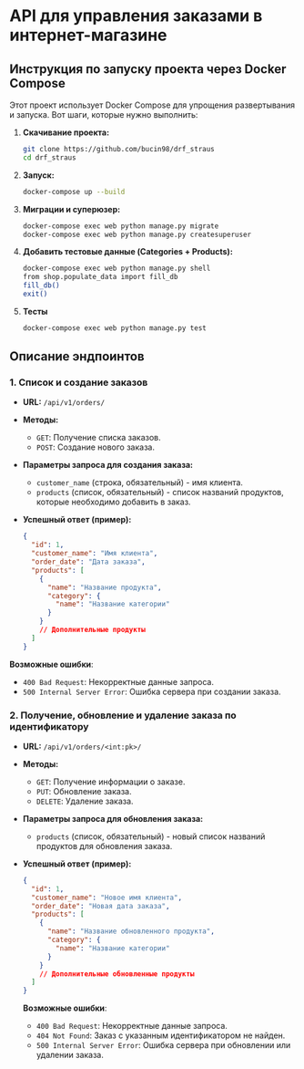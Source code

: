 # API для управления заказами в интернет-магазине

## Инструкция по запуску проекта через Docker Compose

Этот проект использует Docker Compose для упрощения развертывания и запуска. Вот шаги, которые нужно выполнить:

1. **Скачивание проекта:**
   ```bash
   git clone https://github.com/bucin98/drf_straus
   cd drf_straus
   ```

2. **Запуск:**
   ```bash
   docker-compose up --build
   ```

3. **Миграции и суперюзер:**
    ```bash
    docker-compose exec web python manage.py migrate
    docker-compose exec web python manage.py createsuperuser
    ```
4. **Добавить тестовые данные (Categories + Products):**
    ```bash
   docker-compose exec web python manage.py shell
   from shop.populate_data import fill_db
   fill_db()
   exit()
   ```

5. **Тесты**
    ```bash
    docker-compose exec web python manage.py test
    ```

## Описание эндпоинтов

### 1. Список и создание заказов

- **URL:** `/api/v1/orders/`

- **Методы:**
    - `GET`: Получение списка заказов.
    - `POST`: Создание нового заказа.

- **Параметры запроса для создания заказа:**
    - `customer_name` (строка, обязательный) - имя клиента.
    - `products` (список, обязательный) - список названий продуктов, которые необходимо добавить в заказ.

- **Успешный ответ (пример):**
  ```json
  {
    "id": 1,
    "customer_name": "Имя клиента",
    "order_date": "Дата заказа",
    "products": [
      {
        "name": "Название продукта",
        "category": {
          "name": "Название категории"
        }
      }
      // Дополнительные продукты
    ]
  }
  ```

**Возможные ошибки**:

- `400 Bad Request`: Некорректные данные запроса.
- `500 Internal Server Error`: Ошибка сервера при создании заказа.

### 2. Получение, обновление и удаление заказа по идентификатору

- **URL:** `/api/v1/orders/<int:pk>/`

- **Методы:**
    - `GET`: Получение информации о заказе.
    - `PUT`: Обновление заказа.
    - `DELETE`: Удаление заказа.

- **Параметры запроса для обновления заказа:**
    - `products` (список, обязательный) - новый список названий продуктов для обновления заказа.

- **Успешный ответ (пример):**
  ```json
  {
    "id": 1,
    "customer_name": "Новое имя клиента",
    "order_date": "Новая дата заказа",
    "products": [
      {
        "name": "Название обновленного продукта",
        "category": {
          "name": "Название категории"
        }
      }
      // Дополнительные обновленные продукты
    ]
  }
  ```

  **Возможные ошибки**:
    - `400 Bad Request`: Некорректные данные запроса.
    - `404 Not Found`: Заказ с указанным идентификатором не найден.
    - `500 Internal Server Error`: Ошибка сервера при обновлении или удалении заказа.
